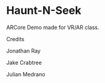 # Haunt-N-Seek
ARCore Demo made for VR/AR class.

Credits

Jonathan Ray

Jake Crabtree

Julian Medrano

